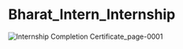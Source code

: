 # Bharat_Intern_Internship 
![Internship Completion Certificate_page-0001](https://github.com/user-attachments/assets/25da589f-6d86-47af-8e51-4706e4f64b1e)
